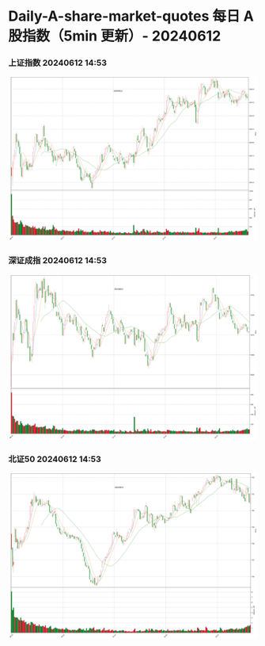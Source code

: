 
# Daily-A-share-market-quotes 每日 A 股指数（5min 更新）- 20240612

### 上证指数 20240612 14:53
![](./fig/2024/6/20240612-sh000001.png)

### 深证成指 20240612 14:53
![](./fig/2024/6/20240612-sz399001.png)

### 北证50 20240612 14:53
![](./fig/2024/6/20240612-bj899050.png)
